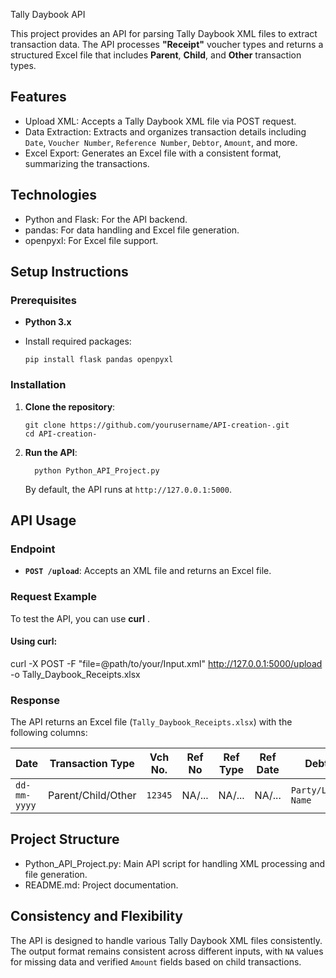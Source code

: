 Tally Daybook API

This project provides an API for parsing Tally Daybook XML files to extract transaction data. The API processes **"Receipt"** voucher types and returns a structured Excel file that includes **Parent**, **Child**, and **Other** transaction types. 

## Features
- Upload XML: Accepts a Tally Daybook XML file via POST request.
- Data Extraction: Extracts and organizes transaction details including `Date`, `Voucher Number`, `Reference Number`, `Debtor`, `Amount`, and more.
- Excel Export: Generates an Excel file with a consistent format, summarizing the transactions.

## Technologies
- Python and Flask: For the API backend.
- pandas: For data handling and Excel file generation.
- openpyxl: For Excel file support.

## Setup Instructions

### Prerequisites
- **Python 3.x**
- Install required packages:
  
      pip install flask pandas openpyxl
  

### Installation
1. **Clone the repository**:
   
       git clone https://github.com/yourusername/API-creation-.git
       cd API-creation-
   
2. **Run the API**:
  
         python Python_API_Project.py
   
   By default, the API runs at `http://127.0.0.1:5000`.

## API Usage

### Endpoint
- **`POST /upload`**: Accepts an XML file and returns an Excel file.

### Request Example
To test the API, you can use **curl** .

#### Using curl:

curl -X POST -F "file=@path/to/your/Input.xml" http://127.0.0.1:5000/upload -o Tally_Daybook_Receipts.xlsx


### Response
The API returns an Excel file (`Tally_Daybook_Receipts.xlsx`) with the following columns:

| Date       | Transaction Type | Vch No. | Ref No | Ref Type | Ref Date | Debtor           | Ref Amount | Amount | Particulars       | Vch Type | Amount Verified |
|------------|------------------|---------|--------|----------|----------|------------------|------------|--------|--------------------|----------|-----------------|
| `dd-mm-yyyy` | Parent/Child/Other | `12345` | NA/...  | NA/...    | NA/...    | `Party/Ledger Name` | NA/...      | `1000` | `Party/Ledger Name` | `Receipt` | Yes/No |

## Project Structure
- Python_API_Project.py: Main API script for handling XML processing and file generation.
- README.md: Project documentation.


## Consistency and Flexibility
The API is designed to handle various Tally Daybook XML files consistently. The output format remains consistent across different inputs, with `NA` values for missing data and verified `Amount` fields based on child transactions.

